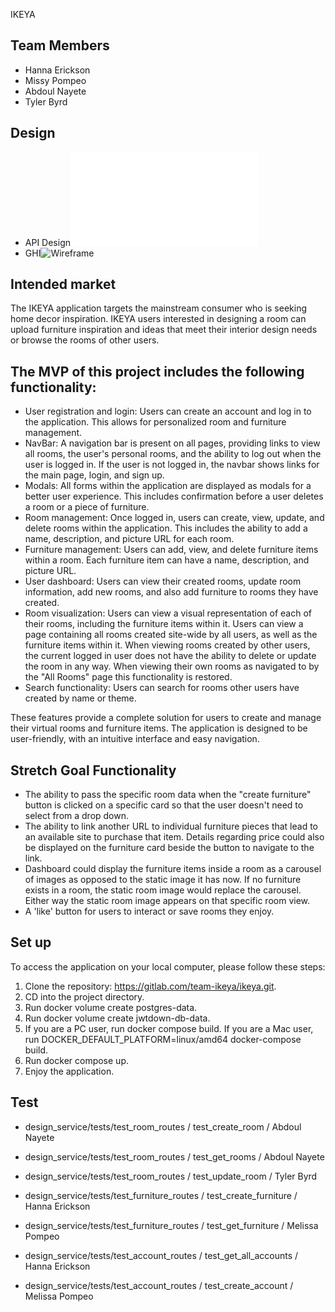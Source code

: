 IKEYA

## Team Members

- Hanna Erickson
- Missy Pompeo
- Abdoul Nayete
- Tyler Byrd

## Design

- API Design![API](API_DESIGN.md)
- GHI![Wireframe](GHI_WIREFRAME.png)

## Intended market

The IKEYA application targets the mainstream consumer who is seeking home decor inspiration. IKEYA users interested in designing a room can upload furniture inspiration and ideas that meet their interior design needs or browse the rooms of other users.

## The MVP of this project includes the following functionality:

- User registration and login:
  Users can create an account and log in to the application. This allows for personalized room and furniture management.
- NavBar:
  A navigation bar is present on all pages, providing links to view all rooms, the user's personal rooms, and the ability to log out when the user is logged in. If the user is not logged in, the navbar shows links for the main page, login, and sign up.
- Modals:
  All forms within the application are displayed as modals for a better user experience. This includes confirmation before a user deletes a room or a piece of furniture.
- Room management:
  Once logged in, users can create, view, update, and delete rooms within the application. This includes the ability to add a name, description, and picture URL for each room.
- Furniture management:
  Users can add, view, and delete furniture items within a room. Each furniture item can have a name, description, and picture URL.
- User dashboard:
  Users can view their created rooms, update room information, add new rooms, and also add furniture to rooms they have created.
- Room visualization:
  Users can view a visual representation of each of their rooms, including the furniture items within it.
  Users can view a page containing all rooms created site-wide by all users, as well as the furniture items within it.
  When viewing rooms created by other users, the current logged in user does not have the ability to delete or update the room in any way. When viewing their own rooms as navigated to by the "All Rooms" page this functionality is restored.
- Search functionality:
  Users can search for rooms other users have created by name or theme.

These features provide a complete solution for users to create and manage their virtual rooms and furniture items. The application is designed to be user-friendly, with an intuitive interface and easy navigation.

## Stretch Goal Functionality

- The ability to pass the specific room data when the "create furniture" button is clicked on a specific card so that the user doesn't need to select from a drop down.
- The ability to link another URL to individual furniture pieces that lead to an available site to purchase that item. Details regarding price could also be displayed on the furniture card beside the button to navigate to the link.
- Dashboard could display the furniture items inside a room as a carousel of images as opposed to the static image it has now. If no furniture exists in a room, the static room image would replace the carousel. Either way the static room image appears on that specific room view.
- A 'like' button for users to interact or save rooms they enjoy.

## Set up

To access the application on your local computer, please follow these steps:

1. Clone the repository: https://gitlab.com/team-ikeya/ikeya.git.
2. CD into the project directory.
3. Run docker volume create postgres-data.
4. Run docker volume create jwtdown-db-data.
5. If you are a PC user, run docker compose build. If you are a Mac user, run DOCKER_DEFAULT_PLATFORM=linux/amd64 docker-compose build.
6. Run docker compose up.
7. Enjoy the application.

## Test

- design_service/tests/test_room_routes / test_create_room / Abdoul Nayete
- design_service/tests/test_room_routes / test_get_rooms / Abdoul Nayete
- design_service/tests/test_room_routes / test_update_room / Tyler Byrd

- design_service/tests/test_furniture_routes / test_create_furniture / Hanna Erickson
- design_service/tests/test_furniture_routes / test_get_furniture / Melissa Pompeo

- design_service/tests/test_account_routes / test_get_all_accounts / Hanna Erickson
- design_service/tests/test_account_routes / test_create_account / Melissa Pompeo
